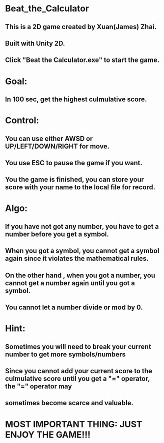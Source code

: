 # Beat_the_Calculator



## This is a 2D game created by Xuan(James) Zhai.
## Built with Unity 2D.
## Click "Beat the Calculator.exe" to start the game.

# Goal:
## In 100 sec, get the highest culmulative score.

# Control: 
## You can use either AWSD or UP/LEFT/DOWN/RIGHT for move.
## You use ESC to pause the game if you want.
## You the game is finished, you can store your score with your name to the local file for record.

# Algo:
## If you have not got any number, you have to get a number before you get a symbol.
## When you got a symbol, you cannot get a symbol again since it violates the mathematical rules.
## On the other hand , when you got a number, you cannot get a number again until you got a symbol.
## You cannot let a number divide or mod by 0.

# Hint:
## Sometimes you will need to break your current number to get more symbols/numbers
## Since you cannot add your current score to the culmulative score until you get a "=" operator, the "=" operator may
## sometimes become scarce and valuable.

# MOST IMPORTANT THING: JUST ENJOY THE GAME!!!